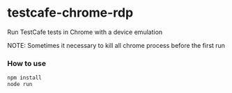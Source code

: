 # testcafe-chrome-rdp
Run TestCafe tests in Chrome with a device emulation

NOTE: Sometimes it necessary to kill all chrome process before the first run 

### How to use
```sh
npm install
node run
```